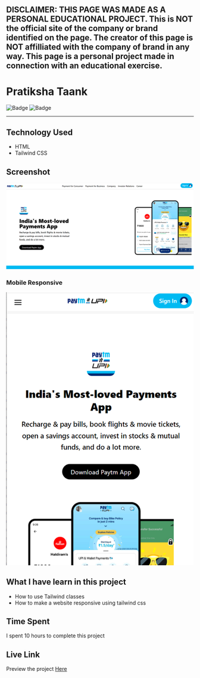 ## DISCLAIMER: THIS PAGE WAS MADE AS A PERSONAL EDUCATIONAL PROJECT. This is NOT the official site of the company or brand identified on the page. The creator of this page is NOT affilliated with the company of brand in any way. This page is a personal project made in connection with an educational exercise.
# Pratiksha Taank
![Badge](https://img.shields.io/badge/Responsive-Yes-green)
![Badge](https://img.shields.io/badge/Live-Yes-brightgreen)
***
## Technology Used
- HTML
- Tailwind CSS
## Screenshot
![Shopify  Clone](./Images/Laptop.png)

### Mobile Responsive
![Responsive](./Images/Mobile.png)
## What I have learn in this project
- How to use Tailwind classes
- How to make a website responsive using tailwind css
## Time Spent
I spent 10 hours to complete this project
## Live Link
Preview the project [Here](https://paytm-clone-twcss.netlify.app/)
